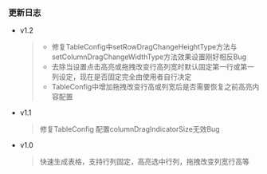 ### 更新日志
- v1.2
  > * 修复TableConfig中setRowDragChangeHeightType方法与setColumnDragChangeWidthType方法效果设置刚好相反Bug
  > * 去除当设置点击高亮或拖拽改变行高列宽时默认固定第一行或第一列设定，现在是否固定完全由使用者自行决定
  > * TableConfig中增加拖拽改变行高或列宽后是否需要恢复之前高亮内容配置
- v1.1
  > 修复TableConfig 配置columnDragIndicatorSize无效Bug
- v1.0
  > 快速生成表格，支持行列固定，高亮选中行列，拖拽改变列宽行高等

